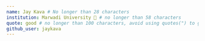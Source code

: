 ```yaml
---
name: Jay Kava # No longer than 28 characters
institution: Marwadi University 🚩 # no longer than 58 characters
quote: good # no longer than 100 characters, avoid using quotes(") to guarantee the format remains the same.
github_user: jaykava
---
```

